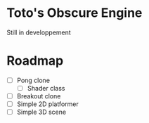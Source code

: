 
# Toto's Obscure Engine

Still in developpement

# Roadmap

- [ ] Pong clone
  - [ ] Shader class
- [ ] Breakout clone
- [ ] Simple 2D platformer
- [ ] Simple 3D scene
